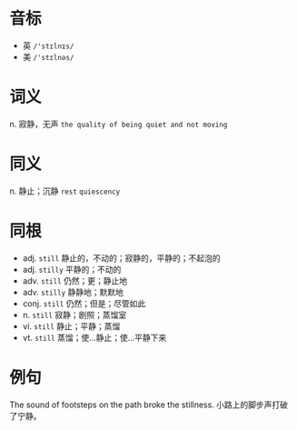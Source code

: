 # 音标

- 英 `/'stɪlnɪs/`
- 美 `/'stɪlnəs/`

# 词义

n. 寂静，无声
`the quality of being quiet and not moving`

# 同义

n. 静止；沉静
`rest` `quiescency`

# 同根

- adj. `still` 静止的，不动的；寂静的，平静的；不起泡的
- adj. `stilly` 平静的；不动的
- adv. `still` 仍然；更；静止地
- adv. `stilly` 静静地；默默地
- conj. `still` 仍然；但是；尽管如此
- n. `still` 寂静；剧照；蒸馏室
- vi. `still` 静止；平静；蒸馏
- vt. `still` 蒸馏；使…静止；使…平静下来

# 例句

The sound of footsteps on the path broke the stillness.
小路上的脚步声打破了宁静。


